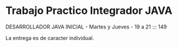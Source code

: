 # Trabajo Practico Integrador JAVA



DESARROLLADOR JAVA INICIAL - Martes y Jueves - 19 a 21 ::: 149

La entrega es de caracter individual.
 
